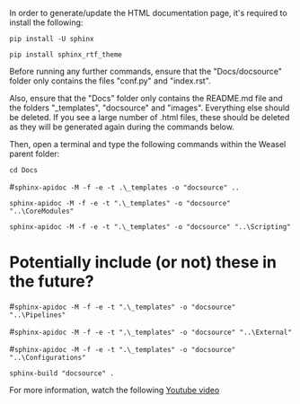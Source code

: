 In order to generate/update the HTML documentation page, it's required to install the following:

`pip install -U sphinx`

`pip install sphinx_rtf_theme`

Before running any further commands, ensure that the "Docs/docsource" folder only contains the files "conf.py" and "index.rst".

Also, ensure that the "Docs" folder only contains the README.md file and the folders "_templates", "docsource" and "images".
Everything else should be deleted. If you see a large number of .html files, these should be deleted as they will be generated again during the commands below.

Then, open a terminal and type the following commands within the Weasel parent folder:

`cd Docs`

#`sphinx-apidoc -M -f -e -t .\_templates -o "docsource" ..`

`sphinx-apidoc -M -f -e -t ".\_templates" -o "docsource" "..\CoreModules"`

`sphinx-apidoc -M -f -e -t ".\_templates" -o "docsource" "..\Scripting"`


# Potentially include (or not) these in the future?

#`sphinx-apidoc -M -f -e -t ".\_templates" -o "docsource" "..\Pipelines"`

#`sphinx-apidoc -M -f -e -t ".\_templates" -o "docsource" "..\External"`

#`sphinx-apidoc -M -f -e -t ".\_templates" -o "docsource" "..\Configurations"`

`sphinx-build "docsource" .`

For more information, watch the following [Youtube video](https://www.youtube.com/watch?v=b4iFyrLQQh4)

